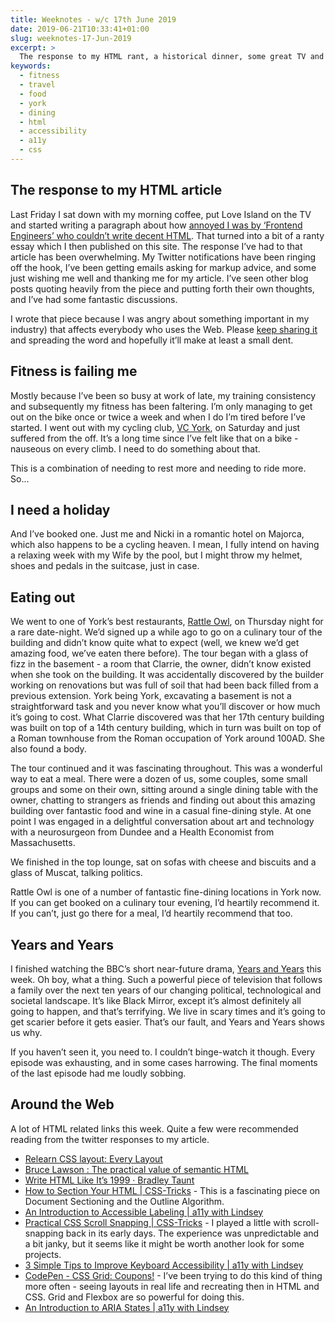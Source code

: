 ```yaml
---
title: Weeknotes - w/c 17th June 2019
date: 2019-06-21T10:33:41+01:00
slug: weeknotes-17-Jun-2019
excerpt: >
  The response to my HTML rant, a historical dinner, some great TV and a bunch of web development links. 
keywords:
  - fitness
  - travel
  - food
  - york
  - dining
  - html
  - accessibility 
  - a11y
  - css
---
```


## The response to my HTML article
Last Friday I sat down with my morning coffee, put Love Island on the TV and started writing a paragraph about how [annoyed I was by ‘Frontend Engineers’ who couldn’t write decent HTML](https://www.petelambert.com/journal/html-is-the-web/). That turned into a bit of a ranty essay which I then published on this site. The response I’ve had to that article has been overwhelming. My Twitter notifications have been ringing off the hook, I’ve been getting emails asking for markup advice, and some just wishing me well and thanking me for my article. I’ve seen other blog posts quoting heavily from the piece and putting forth their own thoughts, and I’ve had some fantastic discussions.

I wrote that piece because I was angry about something important in my industry) that affects everybody who uses the Web. Please [keep sharing it](https://www.petelambert.com/journal/html-is-the-web/) and spreading the word and hopefully it’ll make at least a small dent.

## Fitness is failing me
Mostly because I’ve been so busy at work of late, my training consistency and subsequently my fitness has been faltering. I’m only managing to get out on the bike once or twice a week and when I do I’m tired before I’ve started. I went out with my cycling club, [VC York](https://veloclubyork.co.uk), on Saturday and just suffered from the off. It’s a long time since I’ve felt like that on a bike - nauseous on every climb. I need to do something about that. 

This is a combination of needing to rest more and needing to ride more. So...

## I need a holiday
And I’ve booked one. Just me and Nicki in a romantic hotel on Majorca, which also happens to be a cycling heaven. I mean, I fully intend on having a relaxing week with my Wife by the pool, but I might throw my helmet, shoes and pedals in the suitcase, just in case.

## Eating out
We went to one of York’s best restaurants, [Rattle Owl](https://www.rattleowl.co.uk/), on Thursday night for a rare date-night. We’d signed up a while ago to go on a culinary tour of the building and didn’t know quite what to expect (well, we knew we’d get amazing food, we’ve eaten there before). The tour began with a glass of fizz in the basement - a room that Clarrie, the owner, didn’t know existed when she took on the building. It was accidentally discovered by the builder working on renovations but was full of soil that had been back filled from a previous extension. York being York, excavating a basement is not a straightforward task and you never know what you’ll discover or how much it’s going to cost. What Clarrie discovered was that her 17th century building was built on top of a 14th century building, which in turn was built on top of  a Roman townhouse from the Roman occupation of York around 100AD. She also found a body.

The tour continued and it was fascinating throughout. This was a wonderful way to eat a meal. There were a dozen of us, some couples, some small groups and some on their own, sitting around a single dining table with the owner, chatting to strangers as friends and finding out about this amazing building over fantastic food and wine in a casual fine-dining style. At one point I was engaged in a delightful conversation about art and technology with a neurosurgeon from Dundee and a Health Economist from Massachusetts. 

We finished in the top lounge, sat on sofas with cheese and biscuits and a glass of Muscat, talking politics. 

Rattle Owl is one of a number of fantastic fine-dining locations in York now. If you can get booked on a culinary tour evening, I’d heartily recommend it. If you can’t, just go there for a meal, I’d heartily recommend that too.

## Years and Years
I finished watching the BBC’s short near-future drama, [Years and Years](https://www.bbc.co.uk/iplayer/episodes/m000539g/years-and-years) this week. Oh boy, what a thing.  Such a powerful piece of television that follows a family over the next ten years of our changing political, technological and societal landscape. It’s like Black Mirror, except it’s almost definitely all going to happen, and that’s terrifying. We live in scary times and it’s going to get scarier before it gets easier. That’s our fault, and Years and Years shows us why.

If you haven’t seen it, you need to. I couldn’t binge-watch it though. Every episode was exhausting, and in some cases harrowing.  The final moments of the last episode had me loudly sobbing.

## Around the Web
A lot of HTML related links this week. Quite a few were recommended reading from the twitter responses to my article.

* [Relearn CSS layout: Every Layout](https://every-layout.dev/)
* [Bruce Lawson : The practical value of semantic HTML](https://www.brucelawson.co.uk/2018/the-practical-value-of-semantic-html/)
* [Write HTML Like It’s 1999 · Bradley Taunt](https://bradleytaunt.com/2019/06/08/html-like-1999/)
* [How to Section Your HTML | CSS-Tricks](https://css-tricks.com/how-to-section-your-html/) - This is a fascinating piece on Document Sectioning and the Outline Algorithm. 
* [An Introduction to Accessible Labeling | a11y with Lindsey](https://www.a11ywithlindsey.com/blog/introduction-accessible-labeling)
* [Practical CSS Scroll Snapping | CSS-Tricks](https://css-tricks.com/practical-css-scroll-snapping/) - I played a little with scroll-snapping back in its early days. The experience was unpredictable and a bit janky, but it seems like it might be worth another look for some projects. 
* [3 Simple Tips to Improve Keyboard Accessibility | a11y with Lindsey](https://www.a11ywithlindsey.com/blog/3-simple-tips-improve-keyboard-accessibility/)
* [CodePen - CSS Grid: Coupons!](https://codepen.io/oliviale/full/wbyVWr?utm_campaign=Piccalilli%2B%E2%80%94%2BTangy%2C%2BCurated%2BCSS%2BLinks&utm_medium=email&utm_source=Piccalilli_%E2%80%94_Tangy%2C_Curated_CSS_Links_13) - I’ve been trying to do this kind of thing more often - seeing layouts in real life and recreating then in HTML and CSS. Grid and Flexbox are so powerful for doing this. 
* [An Introduction to ARIA States | a11y with Lindsey](https://www.a11ywithlindsey.com/blog/introduction-aria-states/)
